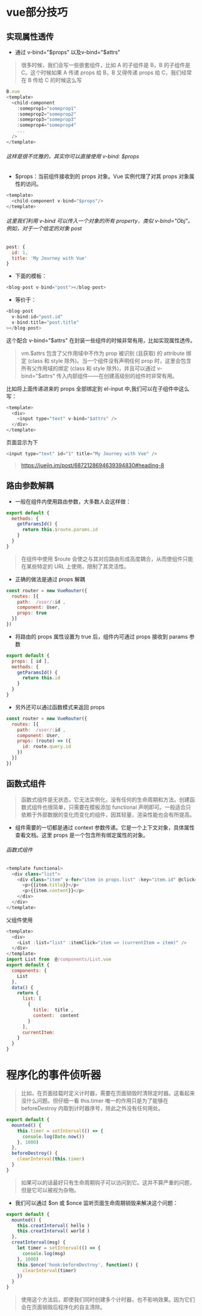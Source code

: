 # vue部分技巧
## 实现属性透传
- 通过 v-bind="$props" 以及v-bind="$attrs"
> 很多时候，我们会写一些嵌套组件，比如 A 的子组件是 B，B 的子组件是 C。这个时候如果 A 传递 props 给 B，B 又得传递 props 给 C，我们经常在 B 传给 C 的时候这么写

```js
B.vue
<template>
  <child-component
    :someprop1="someprop1"
    :someprop2="someprop2"
    :someprop3="someprop3"
    :someprop4="someprop4"
    ...
  />
</template>
```

###### 这样是很不优雅的，其实你可以直接使用 v-bind: $props
- $props：当前组件接收到的 props 对象。Vue 实例代理了对其 props 对象属性的访问。

```js
<template>
  <child-component v-bind="$props"/>
</template>
```

###### 这里我们利用 v-bind 可以传入一个对象的所有 property，类似 v-bind="Obj"。例如，对于一个给定的对象 post

```js
post: {
  id: 1,
  title: 'My Journey with Vue'
}
```

- 下面的模板：

```js
<blog-post v-bind="post"></blog-post>
```

- 等价于：

```js
<blog-post
  v-bind:id="post.id"
  v-bind:title="post.title"
></blog-post>
```


这个配合 v-bind="$attrs" 在封装一些组件的时候非常有用，比如实现属性透传。
> vm.$attrs 包含了父作用域中不作为 prop 被识别 (且获取) 的 attribute 绑定 (class 和 style 除外)。当一个组件没有声明任何 prop 时，这里会包含所有父作用域的绑定 (class 和 style 除外)，并且可以通过 v-bind="$attrs" 传入内部组件——在创建高级别的组件时非常有用。

比如将上面传递进来的 props 全部绑定到 el-input 中,我们可以在子组件中这么写：

```js
<template>
  <div>
    <input type="text" v-bind="$attrs" />
  </div>
</template>
```
页面显示为下

```js
<input type="text" id="1" title="My Journey with Vue" />
```
> https://juejin.im/post/6872128694639394830#heading-8


## 路由参数解耦
- 一般在组件内使用路由参数，大多数人会这样做：
```js
export default {
  methods: {
    getParamsId() {
      return this.$route.params.id
    }
  }
}
```
> 在组件中使用 $route 会使之与其对应路由形成高度耦合，从而使组件只能在某些特定的 URL 上使用，限制了其灵活性。

- 正确的做法是通过 props 解耦
```js
const router = new VueRouter({
  routes: [{
    path:  /user/:id ,
    component: User,
    props: true
  }]
})
```
- 将路由的 props 属性设置为 true 后，组件内可通过 props 接收到 params 参数
```js
export default {
  props: [ id ],
  methods: {
    getParamsId() {
      return this.id
    }
  }
}
```
- 另外还可以通过函数模式来返回 props
```js
const router = new VueRouter({
  routes: [{
    path:  /user/:id ,
    component: User,
    props: (route) => ({
      id: route.query.id
    })
  }]
})
```
## 函数式组件
> 函数式组件是无状态，它无法实例化，没有任何的生命周期和方法。创建函数式组件也很简单，只需要在模板添加 functional 声明即可。一般适合只依赖于外部数据的变化而变化的组件，因其轻量，渲染性能也会有所提高。

- 组件需要的一切都是通过 context 参数传递。它是一个上下文对象，具体属性查看文档。这里 props 是一个包含所有绑定属性的对象。

###### 函数式组件
```js
<template functional>
  <div class="list">
    <div class="item" v-for="item in props.list" :key="item.id" @click="props.itemClick(item)">
      <p>{{item.title}}</p>
      <p>{{item.content}}</p>
    </div>
  </div>
</template>
```
父组件使用
```js
<template>
  <div>
    <List :list="list" :itemClick="item => (currentItem = item)" />
  </div>
</template>
import List from  @/components/List.vue
export default {
  components: {
    List
  },
  data() {
    return {
      list: [
        {
          title:  title ,
          content:  content
        }
      ],
      currentItem:
    }
  }
}
```

# 程序化的事件侦听器
> 比如，在页面挂载时定义计时器，需要在页面销毁时清除定时器。这看起来没什么问题。但仔细一看 this.timer 唯一的作用只是为了能够在 beforeDestroy 内取到计时器序号，除此之外没有任何用处。
```js
export default {
  mounted() {
    this.timer = setInterval(() => {
      console.log(Date.now())
    }, 1000)
  },
  beforeDestroy() {
    clearInterval(this.timer)
  }
}
```
> 如果可以的话最好只有生命周期钩子可以访问到它。这并不算严重的问题，但是它可以被视为杂物。

- 我们可以通过 $on 或 $once 监听页面生命周期销毁来解决这个问题：
```js
export default {
  mounted() {
    this.creatInterval( hello )
    this.creatInterval( world )
  },
  creatInterval(msg) {
    let timer = setInterval(() => {
      console.log(msg)
    }, 1000)
    this.$once('hook:beforeDestroy', function() {
      clearInterval(timer)
    })
  }
}
```
> 使用这个方法后，即使我们同时创建多个计时器，也不影响效果。因为它们会在页面销毁后程序化的自主清除。
